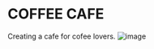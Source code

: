# COFFEE CAFE
 Creating a cafe for cofee lovers.
![image](https://user-images.githubusercontent.com/94670586/222905036-22ff09f0-2db3-4f80-a879-df29e994def2.png)
